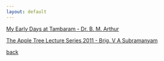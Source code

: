 ```yaml
---
layout: default
---
```


[My Early Days at Tambaram - Dr. B. M. Arthur](/assets/articles/BMA.md)

[The Apple Tree Lecture Series 2011 - Brig. V A Subramanyam](/assets/articles/VAS.md)

[back](./)
